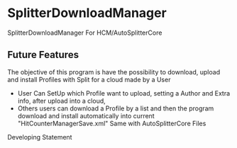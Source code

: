 # SplitterDownloadManager
SplitterDownloadManager For HCM/AutoSplitterCore

## Future Features
The objective of this program is have the possibility to download, upload and install Profiles with Split for a cloud made by a User 

- User Can SetUp which Profile want to upload, setting a Author and Extra info, after upload into a cloud, 
- Others users can download a Profile by a list and then the program download and install automatically into current "HitCounterManagerSave.xml" Same with AutoSplitterCore Files

Developing Statement



